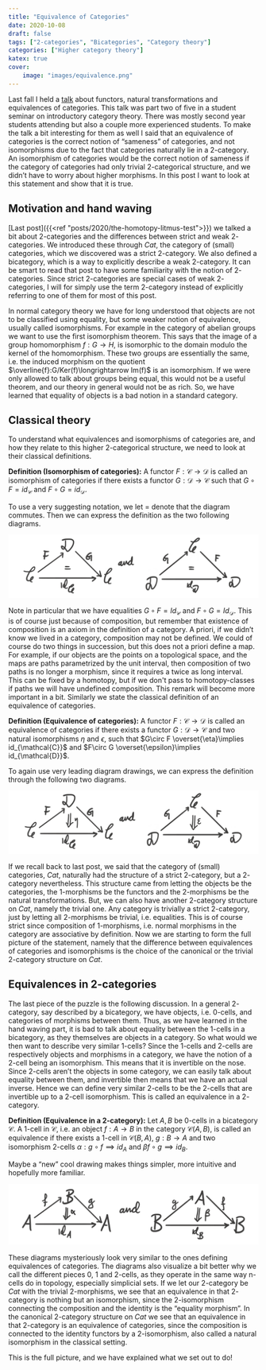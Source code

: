 ```yaml
---
title: "Equivalence of Categories"
date: 2020-10-08
draft: false
tags: ["2-categories", "Bicategories", "Category theory"]
categories: ["Higher category theory"]
katex: true
cover:
    image: "images/equivalence.png"
---
```


Last fall I held a [talk](https://fagkom.wordpress.com/2019/11/05/kategoriteori-del-2/) about functors, natural transformations and equivalences of categories. This talk was part two of five in a student seminar on introductory category theory. There was mostly second year students attending but also a couple more experienced students. To make the talk a bit interesting for them as well I said that an equivalence of categories is the correct notion of “sameness” of categories, and not isomorphisms due to the fact that categories naturally lie in a $2$-category. An isomorphism of categories would be the correct notion of sameness if the category of categories had only trivial $2$-categorical structure, and we didn’t have to worry about higher morphisms. In this post I want to look at this statement and show that it is true.

## Motivation and hand waving

[Last post]({{<ref "posts/2020/the-homotopy-litmus-test">}}) we talked a bit about $2$-categories and the differences between strict and weak $2$-categories. We introduced these through $Cat$, the category of (small) categories, which we discovered was a strict $2$-category. We also defined a bicategory, which is a way to explicitly describe a weak $2$-category. It can be smart to read that post to have some familiarity with the notion of $2$-categories. Since strict $2$-categories are special cases of weak $2$-categories, I will for simply use the term $2$-category instead of explicitly referring to one of them for most of this post.

In normal category theory we have for long understood that objects are not to be classified using equality, but some weaker notion of equivalence, usually called isomorphisms. For example in the category of abelian groups we want to use the first isomorphism theorem. This says that the image of a group homomorphism $f:G\longrightarrow H$, is isomorphic to the domain modulo the kernel of the homomorphism. These two groups are essentially the same, i.e. the induced morphism on the quotient $\overline{f}:G/Ker(f)\longrightarrow Im(f)$ is an isomorphism. If we were only allowed to talk about groups being equal, this would not be a useful theorem, and our theory in general would not be as rich. So, we have learned that equality of objects is a bad notion in a standard category.

## Classical theory

To understand what equivalences and isomorphisms of categories are, and how they relate to this higher $2$-categorical structure, we need to look at their classical definitions.

**Definition (Isomorphism of categories):** A functor $F:\mathcal{C}\longrightarrow \mathcal{D}$ is called an isomorphism of categories if there exists a functor $G:\mathcal{D}\longrightarrow \mathcal{C}$ such that $G\circ F= id_{\mathcal{C}}$ and $F\circ G = id_{\mathcal{D}}$.

To use a very suggesting notation, we let $=$ denote that the diagram commutes. Then we can express the definition as the two following diagrams.

![Error loading image](images/isomorphism.png)

Note in particular that we have equalities $G\circ F = Id_{\mathcal{C}}$ and $F\circ G = Id_{\mathcal{D}}$. This is of course just because of composition, but remember that existence of composition is an axiom in the definition of a category. A priori, if we didn’t know we lived in a category, composition may not be defined. We could of course do two things in succession, but this does not a priori define a map. For example, if our objects are the points on a topological space, and the maps are paths parametrized by the unit interval, then composition of two paths is no longer a morphism, since it requires a twice as long interval. This can be fixed by a homotopy, but if we don't pass to homotopy-classes if paths we will have undefined composition. This remark will become more important in a bit. Similarly we state the classical definition of an equivalence of categories.

**Definition (Equivalence of categories):** A functor $F:\mathcal{C}\longrightarrow \mathcal{D}$ is called an equivalence of categories if there exists a functor $G:\mathcal{D}\longrightarrow \mathcal{C}$ and two natural isomorphisms $\eta$ and $\epsilon$, such that $G\circ F \overset{\eta}\implies id_{\mathcal{C}}$ and $F\circ G \overset{\epsilon}\implies id_{\mathcal{D}}$.

To again use very leading diagram drawings, we can express the definition through the following two diagrams.

![Error loading image](images/equivalence.png)

If we recall back to last post, we said that the category of (small) categories, $Cat$, naturally had the structure of a strict $2$-category, but a $2$-category nevertheless. This structure came from letting the objects be the categories, the $1$-morphisms be the functors and the $2$-morphisms be the natural transformations. But, we can also have another $2$-category structure on $Cat$, namely the trivial one. Any category is trivially a strict $2$-category, just by letting all $2$-morphisms be trivial, i.e. equalities. This is of course strict since composition of $1$-morphisms, i.e. normal morphisms in the category are associative by definition. Now we are starting to form the full picture of the statement, namely that the difference between equivalences of categories and isomorphisms is the choice of the canonical or the trivial $2$-category structure on $Cat$.

## Equivalences in 2-categories

The last piece of the puzzle is the following discussion. In a general $2$-category, say described by a bicategory, we have objects, i.e. $0$-cells, and categories of morphisms between them. Thus, as we have learned in the hand waving part, it is bad to talk about equality between the $1$-cells in a bicategory, as they themselves are objects in a category. So what would we then want to describe very similar $1$-cells? Since the $1$-cells and $2$-cells are respectively objects and morphisms in a category, we have the notion of a $2$-cell being an isomorphism. This means that it is invertible on the nose. Since $2$-cells aren’t the objects in some category, we can easily talk about equality between them, and invertible then means that we have an actual inverse. Hence we can define very similar $2$-cells to be the $2$-cells that are invertible up to a $2$-cell isomorphism. This is called an equivalence in a $2$-category.

**Definition (Equivalence in a 2-category):** Let $A, B$ be $0$-cells in a bicategory $\mathcal{C}$. A $1$-cell in $\mathcal{C}$, i.e. an object $f:A\longrightarrow B$ in the category $\mathcal{C}(A, B)$, is called an equivalence if there exists a $1$-cell in $\mathcal{C}(B, A)$, $g:B\longrightarrow A$ and two isomorphism $2$-cells $\alpha: g\circ f\implies id_A$ and $\beta f\circ g \implies id_B$.

Maybe a “new” cool drawing makes things simpler, more intuitive and hopefully more familiar.

![Error loading image](images/equivalence3.png)

These diagrams mysteriously look very similar to the ones defining equivalences of categories. The diagrams also visualize a bit better why we call the different pieces $0$, $1$ and $2$-cells, as they operate in the same way n-cells do in topology, especially simplicial sets. If we let our $2$-category be $Cat$ with the trivial $2$-morphisms, we see that an equivalence in that $2$-category is nothing but an isomorphism, since the $2$-isomorphism connecting the composition and the identity is the “equality morphism”. In the canonical $2$-category structure on $Cat$ we see that an equivalence in that $2$-category is an equivalence of categories, since the composition is connected to the identity functors by a $2$-isomorphism, also called a natural isomorphism in the classical setting.

This is the full picture, and we have explained what we set out to do!